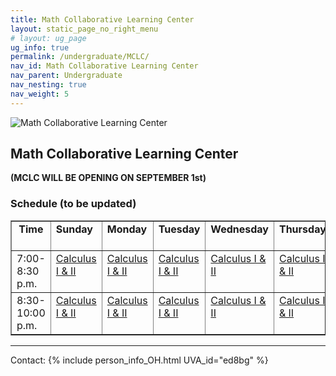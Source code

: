 ```yaml
---
title: Math Collaborative Learning Center
layout: static_page_no_right_menu
# layout: ug_page
ug_info: true
permalink: /undergraduate/MCLC/
nav_id: Math Collaborative Learning Center
nav_parent: Undergraduate
nav_nesting: true
nav_weight: 5
---
```


<img src="{{site.url}}/undergraduate/MCLC/MCLC_logo.png" style="max-width:70%;max-height:350px;height:auto;width:auto;" alt="Math Collaborative Learning Center">

<h2 class="mb-4">Math Collaborative Learning Center</h2>

**(MCLC WILL BE OPENING ON SEPTEMBER 1st)**




<h3 class="mb-4 mt-4">Schedule (to be updated)</h3>

<table width="100%" border="1" cellspacing="2" cellpadding="2">
<tbody>
    <tr>
    <td valign="top"><center><b>Time</b></center><br>
    </td>
    <td valign="top"><b>Sunday</b><br>
    </td>
    <td valign="top"><b>Monday</b><br>
    </td>
    <td valign="top"><b>Tuesday</b><br>
    </td>
    <td valign="top"><b>Wednesday</b><br>
    </td>
    <td valign="top"><b>Thursday</b><br>
    </td>
    </tr>
    <tr>
    <td valign="top">7:00-8:30 p.m.<br>
    </td>
    <td valign="top"><a
        href="https://virginia.zoom.us/j/2369587">Calculus I
        &amp; II<br>
        </a> </td>
    <td valign="top"><a
        href="https://virginia.zoom.us/j/4600303">Calculus I
        &amp; II</a></td>
    <td valign="top"><a
        href="https://virginia.zoom.us/j/5795546">Calculus I
        &amp; II</a><br>
        <!-- <a href="https://virginia.zoom.us/j/5795546">Math 2310</a><br> -->
    </td>
    <td valign="top"><a
        href="https://virginia.zoom.us/j/6939765">Calculus I
        &amp; II </a> <!-- <br>
        Math 3100<br>
        Math 3350/51<br>
        Math 3354</a><br> -->
    </td>
    <td valign="top"><a
        href="https://virginia.zoom.us/j/7088066">Calculus I
        &amp; II </a> <br>
        <br>
       <!-- Math 3000/3310 </a><br> -->
    </td>
    </tr> 
    <tr>
    <td valign="top">8:30-10:00 p.m.<br>
    </td>
    <td valign="top"><a
        href="https://virginia.zoom.us/j/2369587">Calculus I
        &amp; II</a><br>
    </td>
    <td valign="top"><a
        href="https://virginia.zoom.us/j/4600303">Calculus I
        &amp; II</a></td>
    <td valign="top"><a
        href="https://virginia.zoom.us/j/5795546">Calculus I
        &amp; II</a><br>
        <!-- <a href="https://virginia.zoom.us/j/5795546">Math 3100</a><br>
        <a href="https://virginia.zoom.us/j/5795546">Math
        3350/51</a><br> -->
    </td>
    <td valign="top"><a
        href="https://virginia.zoom.us/j/6939765">Calculus I
        &amp; II</a></td>
    <td valign="top"><a
        href="https://virginia.zoom.us/j/7088066">Calculus I
        &amp; II </a><br>
        </td>
    </tr>
</tbody>
</table>



---

Contact: {% include person_info_OH.html UVA_id="ed8bg" %}
